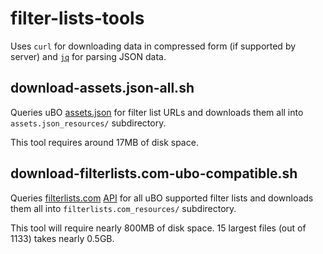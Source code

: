 # filter-lists-tools

Uses `curl` for downloading data in compressed form (if supported by server) and [`jq`](https://stedolan.github.io/jq/) for parsing JSON data.


## download-assets.json-all.sh

Queries uBO [assets.json](https://raw.githubusercontent.com/gorhill/uBlock/master/assets/assets.json) for filter list URLs and downloads them all into `assets.json_resources/` subdirectory.

This tool requires around 17MB of disk space. 


## download-filterlists.com-ubo-compatible.sh

Queries [filterlists.com](https://filterlists.com/) [API](https://filterlists.com/api/docs/index.html) for all uBO supported filter lists and downloads them all into `filterlists.com_resources/` subdirectory.

This tool will require nearly 800MB of disk space. 15 largest files (out of 1133) takes nearly 0.5GB.
